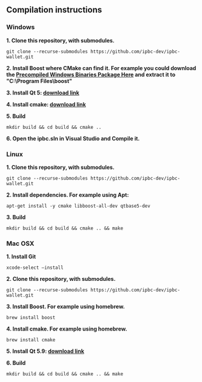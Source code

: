 Compilation instructions
------------------------

### Windows

**1. Clone this repository, with submodules.**

```
git clone --recurse-submodules https://github.com/ipbc-dev/ipbc-wallet.git
```

**2. Install Boost where CMake can find it. For example you could download the [Precompiled Windows Binaries Package Here](https://sourceforge.net/projects/boost/files/boost-binaries/1.66.0/boost_1_66_0-bin-msvc-all-32-64.7z/download) and extract it to "C:\Program Files\boost"**

**3. Install Qt 5: [download link](http://qt.io/download)**

**4. Install cmake: [download link](https://cmake.org/download/)**

**5. Build**

```
mkdir build && cd build && cmake ..
```

**6. Open the ipbc.sln in Visual Studio and Compile it.**

### Linux

**1. Clone this repository, with submodules.**

```
git clone --recurse-submodules https://github.com/ipbc-dev/ipbc-wallet.git
```

**2. Install dependencies. For example using Apt:**

```
apt-get install -y cmake libboost-all-dev qtbase5-dev
```

**3. Build**

```
mkdir build && cd build && cmake .. && make
```

### Mac OSX

**1. Install Git**

```
xcode-select —install
```

**2. Clone this repository, with submodules.**

```
git clone --recurse-submodules https://github.com/ipbc-dev/ipbc-wallet.git
```

**3. Install Boost. For example using homebrew.**

```
brew install boost
```

**4. Install cmake. For example using homebrew.**

```
brew install cmake
```

**5. Install Qt 5.9: [download link](http://qt.io/download)**

**6. Build**

```
mkdir build && cd build && cmake .. && make
```
